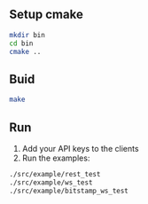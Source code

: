 ## Setup cmake
```bash
mkdir bin
cd bin
cmake ..
```

## Buid
```bash
make
```

## Run
1. Add your API keys to the clients
2. Run the examples:
```bash
./src/example/rest_test
./src/example/ws_test
./src/example/bitstamp_ws_test
```
